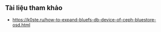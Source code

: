 ## Tài liệu tham khảo 
- https://k0ste.ru/how-to-expand-bluefs-db-device-of-ceph-bluestore-osd.html
